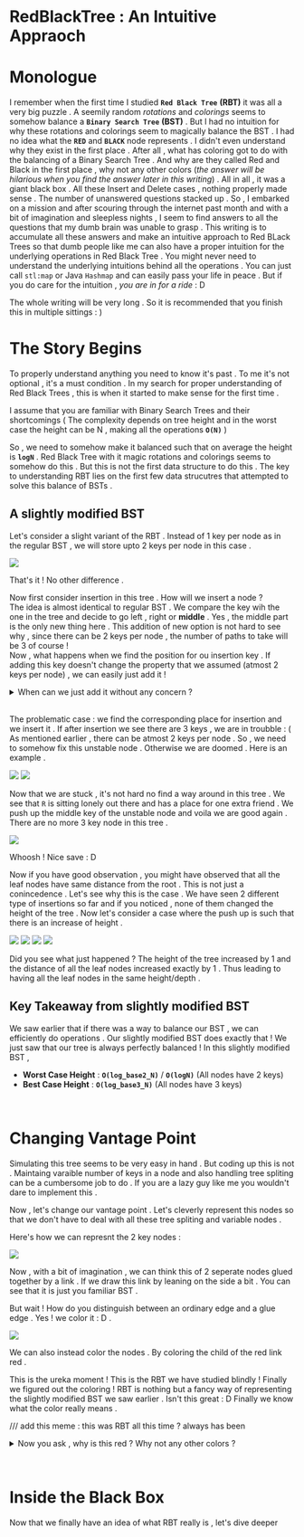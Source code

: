 # **RedBlackTree : An Intuitive Appraoch**

# **Monologue**

I remember when the first time I studied **`Red Black Tree`** **(RBT)** it was all a very big puzzle . A seemily random _rotations_ and _colorings_ seems to somehow balance a **`Binary Search Tree`** **(BST)** . But I had no intuition for why these rotations and colorings seem to magically balance the BST . I had no idea what the **`RED`** and **`BLACK`** node represents . I didn't even understand why they exist in the first place . After all , what has coloring got to do with the balancing of a Binary Search Tree . And why are they called Red and Black in the first place , why not any other colors (_the answer will be hilarious when you find the answer later in this writing_) . All in all , it was a giant black box . All these Insert and Delete cases , nothing properly made sense . The number of unanswered questions stacked up . So , I embarked on a mission  and after scouring through the internet past month and with a bit of imagination and sleepless nights , I seem to find answers to all the questions that my dumb brain was unable to grasp . This writing is to accumulate all these answers and make an intuitive approach to Red BLack Trees so that dumb people like me can also have a proper intuition for the underlying operations in Red Black Tree . You might never need to understand the underlying intuitions behind all the operations . You can just call `stl:map` or Java `Hashmap` and can easily pass your life in peace . But if you do care for the intuition , _you are in for a ride_ : D

The whole writing will be very long . So it is recommended that you finish this in multiple sittings : )

# **The Story Begins**

To properly understand anything you need to know it's past . To me it's not optional , it's a must condition . In my search for proper understanding of Red Black Trees , this is when it started to make sense for the first time . 

I assume that you are familiar with Binary Search Trees and their shortcomings ( The complexity depends on tree height and in the worst case the height can be N , making all the operations **`O(N)`** )

So , we need to somehow make it balanced such that on average the height is **`logN`** . Red Black Tree with it magic rotations and colorings seems to somehow do this . But this is not the first data structure to do this . The key to understanding RBT lies on the first few data strucutres that attempted to solve this balance of BSTs .

## **A slightly modified BST**

Let's consider a slight variant of the RBT . Instead of 1 key per node as in the regular BST , we will store upto 2 keys per node in this case .

![](/Images/2-3%20Tree.png)

That's it ! No other difference . 

Now first consider insertion in this tree . How will we insert a node ?   
The idea is almost identical to regular BST . We compare the key wih the one in the tree and decide to go left , right or **middle** . Yes , the middle part is the only new thing here . This addition of new option is not hard to see why , since there can be 2 keys per node , the number of paths to take will be 3 of course !  
Now , what happens when  we find the position for ou insertion key . If adding this key doesn't change the property that we assumed (atmost 2 keys per node) , we can easily just add it ! 
<details>
<summary>
When can we just add it without any concern ?
</summary>

If we find that there is only 1 key , then we can just add another key and our tree properties will be perfectly fine ! 
![](/Images/insert1.png)
![](/Images/insert2.png)
</details>
&nbsp;

The problematic case : we find the corresponding place for insertion and we insert it . If after insertion we see there are 3 keys , we are in troubble : ( As mentioned earlier , there can be atmost 2 keys per node . So , we need to somehow fix this unstable node . Otherwise we are doomed . Here is an example .

![](Images/insert3.png)
![](/Images/insert4.png)

Now that we are stuck , it's not hard no find a way around in this tree . We see that `R` is sitting lonely out there and has a place for one extra friend . We push up the middle key of the unstable node and voila we are good again . There are no more 3 key node in this tree . 

![](Images/insert5.png)

Whoosh ! Nice save : D   

Now if you have good observation , you might have observed that all the leaf nodes have same distance from the root . This is not just a conincedence . Let's see why this is the case . 
 We have seen 2 different type of insertions so far and if you noticed , none of them changed the height of the tree . Now let's consider a case where the push up is such that there is an increase of height . 

 ![](Images/insert6.png)
 ![](Images/insert7.png)
 ![](Images/insert8.png)
 ![](Images/insert9.png)

 Did you see what just happened ? The height of the tree increased by 1 and the distance of all the leaf nodes increased exactly by 1 . Thus leading to having all the leaf nodes in the same height/depth .

 ## **Key Takeaway from slightly modified BST**
 We saw earlier that if there was a way to balance our BST , we can efficiently do operations . Our slightly modified BST does exactly that ! We just saw that our tree is always perfectly balanced !
 In this slightly modified BST , 
 - **Worst Case Height** : **`O(log_base2_N)`** / **`O(logN)`** (All nodes have 2 keys)
 - **Best Case Height** : **`O(log_base3_N)`** (All nodes have 3 keys)
  
&nbsp;

# **Changing Vantage Point**
Simulating this tree seems to be very easy in hand . But coding up this is not . Maintaing varaible number of keys in a node and also handling tree spliting can be a cumbersome job to do . If you are a lazy guy like me you wouldn't dare to implement this .

Now , let's change our vantage point . Let's cleverly represent this nodes so that we don't have to deal with all these tree spliting and variable nodes .

Here's how we can represnt the 2 key nodes :

![](Images/RBT1.png)

Now , with a bit of imagination , we can think this of 2 seperate nodes glued together by a link . If we draw this link by leaning on the side a bit . You can see that it is just you familiar BST .

But wait ! How do you distinguish between an ordinary edge and a glue edge . Yes ! we color it : D . 

![](Images/RBT2.png)

We can also instead color the nodes . By coloring the child of the red link red .
  
This is the ureka moment ! This is the RBT we have studied blindly ! Finally we figured out the coloring ! RBT is nothing but a fancy way of representing the slightly modified BST we saw earlier . Isn't this great : D Finally we know what the color really means .

/// add this meme : this was RBT all this time ? always has been 

<details>
<summary>
Now you ask , why is this red ? Why not any other colors ?
</summary>

It was because the guys who invented this , only had red and black pens to draw . And they chose to color this link red  .
</details>

&nbsp;

# **Inside the Black Box**
Now that we finally have an idea of what RBT really is , let's dive deeper



